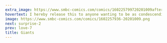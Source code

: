 ```yaml
---
extra_image: https://www.smbc-comics.com/comics/160225799720201009after.png
hovertext: I hereby release this to anyone wanting to be as condescending as I am.
image: https://www.smbc-comics.com/comics/1602257936-20201009.png
next: surprise-2
prev: love-7
title: Giants
---
```

